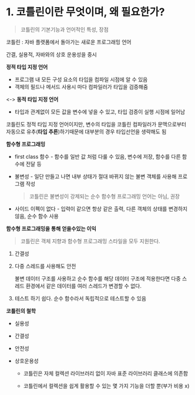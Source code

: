 # 1. 코틀린이란 무엇이며, 왜 필요한가?

> 코틀린의 기본기능과 언어적인 특성, 장점 

코틀린 : 자바 플랫폼에서 돌아가는 새로운 프로그래밍 언어 

간결, 실용적, 자바와의 상호 운용성을 중시



**정적 타입 지정 언어**

- 프로그램 내 모든 구성 요소의 타입을 컴파일 시점에 알 수 있음
- 객체의 필드나 메서드 사용시 마다 컴파일러가 타입을 검증해줌

<-> **동적 타입 지정 언어** 

- 타입과 관계없이 모든 값을 변수에 넣을 수 있고, 타입 검증이 실행 시점에 일어남

코틀린도 정적 타입 지정 언어이지만, 변수의 타입을 코틀린 컴파일러가 문맥으로부터 자동으로 유추(**타입 추론**)하기때문에 대부분의 경우 타입선언을 생략해도 됨 



**함수형 프로그래밍**

- first class 함수 - 함수를 일반 값 처럼 다룰 수 있음, 변수에 저장, 함수를 다른 함수에 전달 등

- 불변성 - 일단 만들고 나면 내부 상태가 절대 바뀌지 않는 불변 객체를 사용해 프로그램 작성

  > 코틀린은 불변성이 강제되는 순수 함수형 프로그래밍 언어는 아님, 권장 

- 사이드 이펙이 없다 - 입력이 같으면 항상 같은 출력, 다른 객체의 상태를 변경하지 않음, 순수 함수 사용



**함수형 프로그래밍을 통해 얻을수있는 이익**

> 코틀린은 객체 지향과 함수형 프로그래밍 스타일을 모두 지원한다.

1. 간결성

2. 다중 스레드를 사용해도 안전

   불변 데이터 구조를 사용하고 순수 함수를 해당 데이터 구조에 적용한다면 다중 스레드 환경에서 같은 데이터를 여러 스레드가 변경할 수 없다.

3. 테스트 하기 쉽다. 순수 함수라서 독립적으로 테스트할 수 있음



**코틀린의 철학**

- 실용성

- 간결성 

- 안전성

- 상호운용성

  - 코틀린은 자체 컬렉션 라이브러리 없이 자바 표준 라이브러리 클래스에 의존함

  - 코틀린에서 컬렉션을 쉽게 활용할 수 있는 몇 가지 기능을 더할 뿐(부가 비용 x)

    

